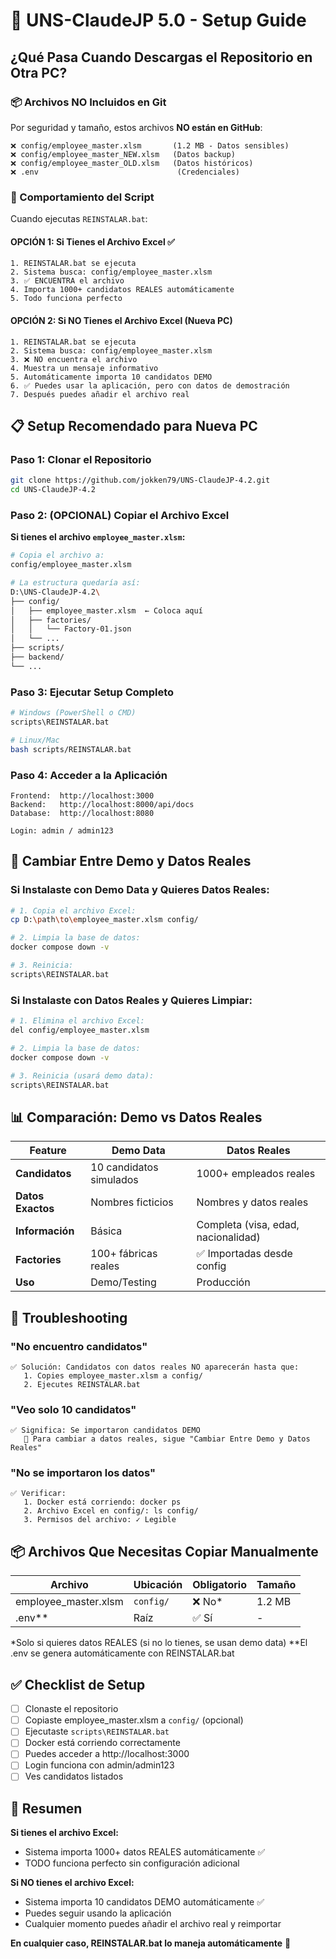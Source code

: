 # 🚀 UNS-ClaudeJP 5.0 - Setup Guide

## ¿Qué Pasa Cuando Descargas el Repositorio en Otra PC?

### 📦 Archivos NO Incluidos en Git

Por seguridad y tamaño, estos archivos **NO están en GitHub**:

```
❌ config/employee_master.xlsm       (1.2 MB - Datos sensibles)
❌ config/employee_master_NEW.xlsm   (Datos backup)
❌ config/employee_master_OLD.xlsm   (Datos históricos)
❌ .env                               (Credenciales)
```

### 🔄 Comportamiento del Script

Cuando ejecutas `REINSTALAR.bat`:

#### **OPCIÓN 1: Si Tienes el Archivo Excel** ✅
```
1. REINSTALAR.bat se ejecuta
2. Sistema busca: config/employee_master.xlsm
3. ✅ ENCUENTRA el archivo
4. Importa 1000+ candidatos REALES automáticamente
5. Todo funciona perfecto
```

#### **OPCIÓN 2: Si NO Tienes el Archivo Excel** (Nueva PC)
```
1. REINSTALAR.bat se ejecuta
2. Sistema busca: config/employee_master.xlsm
3. ❌ NO encuentra el archivo
4. Muestra un mensaje informativo
5. Automáticamente importa 10 candidatos DEMO
6. ✅ Puedes usar la aplicación, pero con datos de demostración
7. Después puedes añadir el archivo real
```

## 📋 Setup Recomendado para Nueva PC

### Paso 1: Clonar el Repositorio
```bash
git clone https://github.com/jokken79/UNS-ClaudeJP-4.2.git
cd UNS-ClaudeJP-4.2
```

### Paso 2: (OPCIONAL) Copiar el Archivo Excel
**Si tienes el archivo `employee_master.xlsm`:**

```bash
# Copia el archivo a:
config/employee_master.xlsm

# La estructura quedaría así:
D:\UNS-ClaudeJP-4.2\
├── config/
│   ├── employee_master.xlsm  ← Coloca aquí
│   ├── factories/
│   │   └── Factory-01.json
│   └── ...
├── scripts/
├── backend/
└── ...
```

### Paso 3: Ejecutar Setup Completo
```bash
# Windows (PowerShell o CMD)
scripts\REINSTALAR.bat

# Linux/Mac
bash scripts/REINSTALAR.bat
```

### Paso 4: Acceder a la Aplicación
```
Frontend:  http://localhost:3000
Backend:   http://localhost:8000/api/docs
Database:  http://localhost:8080

Login: admin / admin123
```

## 🔄 Cambiar Entre Demo y Datos Reales

### Si Instalaste con Demo Data y Quieres Datos Reales:

```bash
# 1. Copia el archivo Excel:
cp D:\path\to\employee_master.xlsm config/

# 2. Limpia la base de datos:
docker compose down -v

# 3. Reinicia:
scripts\REINSTALAR.bat
```

### Si Instalaste con Datos Reales y Quieres Limpiar:

```bash
# 1. Elimina el archivo Excel:
del config/employee_master.xlsm

# 2. Limpia la base de datos:
docker compose down -v

# 3. Reinicia (usará demo data):
scripts\REINSTALAR.bat
```

## 📊 Comparación: Demo vs Datos Reales

| Feature | Demo Data | Datos Reales |
|---------|-----------|-------------|
| **Candidatos** | 10 candidatos simulados | 1000+ empleados reales |
| **Datos Exactos** | Nombres ficticios | Nombres y datos reales |
| **Información** | Básica | Completa (visa, edad, nacionalidad) |
| **Factories** | 100+ fábricas reales | ✅ Importadas desde config |
| **Uso** | Demo/Testing | Producción |

## 🚨 Troubleshooting

### "No encuentro candidatos"
```
✅ Solución: Candidatos con datos reales NO aparecerán hasta que:
   1. Copies employee_master.xlsm a config/
   2. Ejecutes REINSTALAR.bat
```

### "Veo solo 10 candidatos"
```
✅ Significa: Se importaron candidatos DEMO
   📝 Para cambiar a datos reales, sigue "Cambiar Entre Demo y Datos Reales"
```

### "No se importaron los datos"
```
✅ Verificar:
   1. Docker está corriendo: docker ps
   2. Archivo Excel en config/: ls config/
   3. Permisos del archivo: ✓ Legible
```

## 📦 Archivos Que Necesitas Copiar Manualmente

| Archivo | Ubicación | Obligatorio | Tamaño |
|---------|-----------|------------|--------|
| employee_master.xlsm | `config/` | ❌ No* | 1.2 MB |
| .env** | Raíz | ✅ Sí | - |

*Solo si quieres datos REALES (si no lo tienes, se usan demo data)
**El .env se genera automáticamente con REINSTALAR.bat

## ✅ Checklist de Setup

- [ ] Clonaste el repositorio
- [ ] Copiaste employee_master.xlsm a `config/` (opcional)
- [ ] Ejecutaste `scripts\REINSTALAR.bat`
- [ ] Docker está corriendo correctamente
- [ ] Puedes acceder a http://localhost:3000
- [ ] Login funciona con admin/admin123
- [ ] Ves candidatos listados

## 🎯 Resumen

**Si tienes el archivo Excel:**
- Sistema importa 1000+ datos REALES automáticamente ✅
- TODO funciona perfecto sin configuración adicional

**Si NO tienes el archivo Excel:**
- Sistema importa 10 candidatos DEMO automáticamente ✅
- Puedes seguir usando la aplicación
- Cualquier momento puedes añadir el archivo real y reimportar

**En cualquier caso, REINSTALAR.bat lo maneja automáticamente** 🚀
